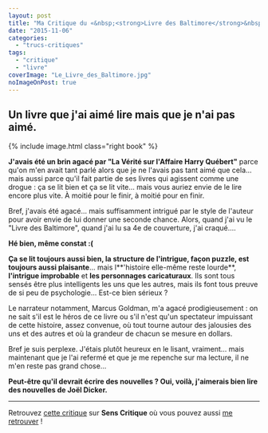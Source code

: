 ```yaml
---
layout: post
title: "Ma Critique du «&nbsp;<strong>Livre des Baltimore</strong>&nbsp;» de <em>Joël&nbsp;Dicker</em>"
date: "2015-11-06"
categories: 
  - "trucs-critiques"
tags: 
  - "critique"
  - "livre"
coverImage: "Le_Livre_des_Baltimore.jpg"
noImageOnPost: true
---
```


## Un livre que j'ai aimé lire mais que je n'ai pas aimé.

{% include image.html class="right book" %}

**J'avais été un brin agacé par "La Vérité sur l'Affaire Harry Québert"** parce qu'on m'en avait tant parlé alors que je ne l'avais pas tant aimé que cela... mais aussi parce qu'il fait partie de ses livres qui agissent comme une drogue : ça se lit bien et ça se lit vite... mais vous auriez envie de le lire encore plus vite. À moitié pour le finir, à moitié pour en finir.

Bref, j'avais été agacé... mais suffisamment intrigué par le style de l'auteur pour avoir envie de lui donner une seconde chance. Alors, quand j'ai vu le "Livre des Baltimore", quand j'ai lu sa 4e de couverture, j'ai craqué....

**Hé bien, même constat :(**

**Ça se lit toujours aussi bien, la structure de l'intrigue, façon puzzle, est toujours aussi plaisante**... mais l**'histoire elle-même reste lourde**, **l'intrigue improbable** et **les personnages caricaturaux**. Ils sont tous sensés être plus intelligents les uns que les autres, mais ils font tous preuve de si peu de psychologie... Est-ce bien sérieux ?

Le narrateur notamment, Marcus Goldman, m'a agacé prodigieusement : on ne sait s'il est le héros de ce livre ou s'il n'est qu'un spectateur impuissant de cette histoire, assez convenue, où tout tourne autour des jalousies des uns et des autres et où la grandeur de chacun se mesure en dollars.

Bref je suis perplexe. J'étais plutôt heureux en le lisant, vraiment... mais maintenant que je l'ai refermé et que je me repenche sur ma lecture, il ne m'en reste pas grand chose...

**Peut-être qu'il devrait écrire des nouvelles ? Oui, voilà, j'aimerais bien lire des nouvelles de Joël Dicker.**

* * *

Retrouvez [cette critique](http://www.senscritique.com/livre/Le_Livre_des_Baltimore/critique/73150662) sur **Sens Critique** où vous pouvez aussi [me retrouver](http://www.senscritique.com/Arnaud_Malon) !
